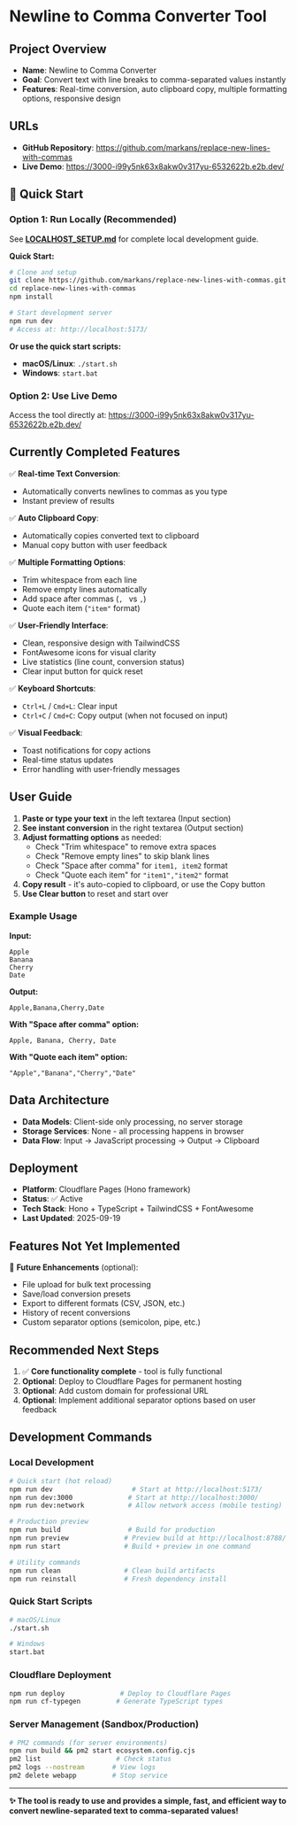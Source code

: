# Newline to Comma Converter Tool

## Project Overview
- **Name**: Newline to Comma Converter
- **Goal**: Convert text with line breaks to comma-separated values instantly
- **Features**: Real-time conversion, auto clipboard copy, multiple formatting options, responsive design

## URLs
- **GitHub Repository**: https://github.com/markans/replace-new-lines-with-commas
- **Live Demo**: https://3000-i99y5nk63x8akw0v317yu-6532622b.e2b.dev/

## 🚀 Quick Start

### Option 1: Run Locally (Recommended)
See **[LOCALHOST_SETUP.md](LOCALHOST_SETUP.md)** for complete local development guide.

**Quick Start:**
```bash
# Clone and setup
git clone https://github.com/markans/replace-new-lines-with-commas.git
cd replace-new-lines-with-commas
npm install

# Start development server
npm run dev
# Access at: http://localhost:5173/
```

**Or use the quick start scripts:**
- **macOS/Linux**: `./start.sh`
- **Windows**: `start.bat`

### Option 2: Use Live Demo
Access the tool directly at: https://3000-i99y5nk63x8akw0v317yu-6532622b.e2b.dev/

## Currently Completed Features
✅ **Real-time Text Conversion**: 
- Automatically converts newlines to commas as you type
- Instant preview of results

✅ **Auto Clipboard Copy**: 
- Automatically copies converted text to clipboard
- Manual copy button with user feedback

✅ **Multiple Formatting Options**:
- Trim whitespace from each line
- Remove empty lines automatically  
- Add space after commas (`, ` vs `,`)
- Quote each item (`"item"` format)

✅ **User-Friendly Interface**:
- Clean, responsive design with TailwindCSS
- FontAwesome icons for visual clarity
- Live statistics (line count, conversion status)
- Clear input button for quick reset

✅ **Keyboard Shortcuts**:
- `Ctrl+L` / `Cmd+L`: Clear input
- `Ctrl+C` / `Cmd+C`: Copy output (when not focused on input)

✅ **Visual Feedback**:
- Toast notifications for copy actions
- Real-time status updates
- Error handling with user-friendly messages

## User Guide
1. **Paste or type your text** in the left textarea (Input section)
2. **See instant conversion** in the right textarea (Output section)  
3. **Adjust formatting options** as needed:
   - Check "Trim whitespace" to remove extra spaces
   - Check "Remove empty lines" to skip blank lines
   - Check "Space after comma" for `item1, item2` format
   - Check "Quote each item" for `"item1","item2"` format
4. **Copy result** - it's auto-copied to clipboard, or use the Copy button
5. **Use Clear button** to reset and start over

### Example Usage
**Input:**
```
Apple
Banana
Cherry
Date
```

**Output:** 
```
Apple,Banana,Cherry,Date
```

**With "Space after comma" option:**
```
Apple, Banana, Cherry, Date
```

**With "Quote each item" option:**
```
"Apple","Banana","Cherry","Date"
```

## Data Architecture
- **Data Models**: Client-side only processing, no server storage
- **Storage Services**: None - all processing happens in browser
- **Data Flow**: Input → JavaScript processing → Output → Clipboard

## Deployment
- **Platform**: Cloudflare Pages (Hono framework)
- **Status**: ✅ Active
- **Tech Stack**: Hono + TypeScript + TailwindCSS + FontAwesome
- **Last Updated**: 2025-09-19

## Features Not Yet Implemented
🔄 **Future Enhancements** (optional):
- File upload for bulk text processing
- Save/load conversion presets
- Export to different formats (CSV, JSON, etc.)
- History of recent conversions
- Custom separator options (semicolon, pipe, etc.)

## Recommended Next Steps
1. ✅ **Core functionality complete** - tool is fully functional
2. **Optional**: Deploy to Cloudflare Pages for permanent hosting
3. **Optional**: Add custom domain for professional URL
4. **Optional**: Implement additional separator options based on user feedback

## Development Commands

### Local Development
```bash
# Quick start (hot reload)
npm run dev                    # Start at http://localhost:5173/
npm run dev:3000              # Start at http://localhost:3000/
npm run dev:network           # Allow network access (mobile testing)

# Production preview
npm run build                 # Build for production
npm run preview              # Preview build at http://localhost:8788/
npm run start                # Build + preview in one command

# Utility commands
npm run clean                # Clean build artifacts
npm run reinstall            # Fresh dependency install
```

### Quick Start Scripts
```bash
# macOS/Linux
./start.sh

# Windows
start.bat
```

### Cloudflare Deployment
```bash
npm run deploy              # Deploy to Cloudflare Pages
npm run cf-typegen         # Generate TypeScript types
```

### Server Management (Sandbox/Production)
```bash
# PM2 commands (for server environments)
npm run build && pm2 start ecosystem.config.cjs
pm2 list                   # Check status
pm2 logs --nostream       # View logs
pm2 delete webapp         # Stop service
```

---

**✨ The tool is ready to use and provides a simple, fast, and efficient way to convert newline-separated text to comma-separated values!**